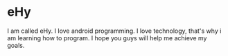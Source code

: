 # eHy
I am called eHy. I love android programming. I love technology, that's why i am learning how to program.
I hope you guys will help me achieve my goals.
